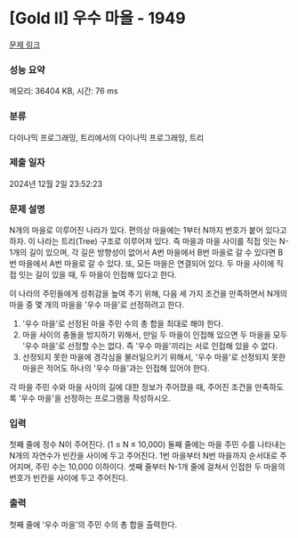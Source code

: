 # [Gold II] 우수 마을 - 1949 

[문제 링크](https://www.acmicpc.net/problem/1949) 

### 성능 요약

메모리: 36404 KB, 시간: 76 ms

### 분류

다이나믹 프로그래밍, 트리에서의 다이나믹 프로그래밍, 트리

### 제출 일자

2024년 12월 2일 23:52:23

### 문제 설명

<p>N개의 마을로 이루어진 나라가 있다. 편의상 마을에는 1부터 N까지 번호가 붙어 있다고 하자. 이 나라는 트리(Tree) 구조로 이루어져 있다. 즉 마을과 마을 사이를 직접 잇는 N-1개의 길이 있으며, 각 길은 방향성이 없어서 A번 마을에서 B번 마을로 갈 수 있다면 B번 마을에서 A번 마을로 갈 수 있다. 또, 모든 마을은 연결되어 있다. 두 마을 사이에 직접 잇는 길이 있을 때, 두 마을이 인접해 있다고 한다.</p>

<p>이 나라의 주민들에게 성취감을 높여 주기 위해, 다음 세 가지 조건을 만족하면서 N개의 마을 중 몇 개의 마을을 '우수 마을'로 선정하려고 한다.</p>

<ol>
	<li>'우수 마을'로 선정된 마을 주민 수의 총 합을 최대로 해야 한다.</li>
	<li>마을 사이의 충돌을 방지하기 위해서, 만일 두 마을이 인접해 있으면 두 마을을 모두 '우수 마을'로 선정할 수는 없다. 즉 '우수 마을'끼리는 서로 인접해 있을 수 없다.</li>
	<li>선정되지 못한 마을에 경각심을 불러일으키기 위해서, '우수 마을'로 선정되지 못한 마을은 적어도 하나의 '우수 마을'과는 인접해 있어야 한다.</li>
</ol>

<p>각 마을 주민 수와 마을 사이의 길에 대한 정보가 주어졌을 때, 주어진 조건을 만족하도록 '우수 마을'을 선정하는 프로그램을 작성하시오.</p>

### 입력 

 <p>첫째 줄에 정수 N이 주어진다. (1 ≤ N ≤ 10,000) 둘째 줄에는 마을 주민 수를 나타내는 N개의 자연수가 빈칸을 사이에 두고 주어진다. 1번 마을부터 N번 마을까지 순서대로 주어지며, 주민 수는 10,000 이하이다. 셋째 줄부터 N-1개 줄에 걸쳐서 인접한 두 마을의 번호가 빈칸을 사이에 두고 주어진다.</p>

### 출력 

 <p>첫째 줄에 '우수 마을'의 주민 수의 총 합을 출력한다.</p>

